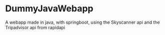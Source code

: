 # DummyJavaWebapp
A webapp made in java, with springboot, using the Skyscanner api and the Tripadvisor api from rapidapi
